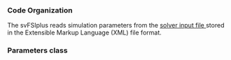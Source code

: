 <h3 id="developer_implementation_code_organization"> Code Organization </h3>
The svFSIplus reads simulation parameters from the <a href="#solver_input_file"> solver input file </a> 
stored in the Extensible Markup Language (XML) file format.

<!-- ---------------------------------------------------------- -->
<!-- -------------------- Parameters class -------------------- -->
<!-- ---------------------------------------------------------- -->

<h3 id="developer_implementation_xml_parameters_class"> Parameters class </h3>

